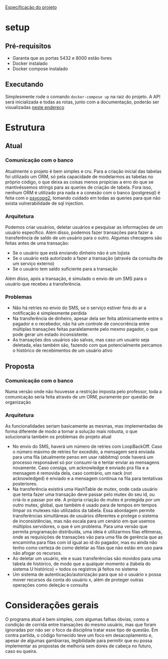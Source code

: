 [Especificação do projeto](https://github.com/PicPay/picpay-desafio-backend#materiais-%C3%BAteis)

# setup
## Pré-requisitos

- Garanta que as portas 5432 e 8000 estão livres
- Docker instalado
- Docker compose instalado

## Executando
Simplesmente rode o comando `docker-compose up` na raiz do projeto. A API será inicializada e todas as rotas, junto com a documentação, poderão ser visualizadas [neste endereço](0.0.0.0:8000/docs)

# Estrutura
## Atual
### Comunicação com o banco
Atualmente o projeto é bem simples e cru. Para a criação inicial das tabelas foi utilizado um ORM, só pela capacidade
de modelarmos as tabelas no próprio código, o que deixa as coisas menos propícias a erro do que se mantivéssemos strings
para as queries de criação de tabela. Fora isso, nenhum ORM é utilizado pra nada e a conexão com o banco (postgresql) é feita com o [psycopg2](https://www.psycopg.org/docs/usage.html), tomando cuidado em todas as queries para que não exista vulnerabilidade de sql injection.

### Arquitetura
Podemos criar usuários, deletar usuários e pesquisar as informações de um usuário específico. Além disso, podemos fazer transações para fazer a transferência de saldo de um usuário para o outro. Algumas checagens são feitas antes de uma transação:

- Se o usuário que está enviando dinheiro não é um lojista
- Se o usuário está autorizado a fazer a transação (através da consulta de um serviço externo)
- Se o usuário tem saldo suficiente para a transação

Além disso, após a transação, é simulado o envio de um SMS para o usuário que recebeu a transferência.

### Problemas
- Não há retries no envio do SMS, se o serviço estiver fora do ar a notificação é simplesmente perdida
- Na transferência de dinheiro, apesar dela ser feita atômicamente entre o pagador e o recebedor, não há um controle de concorrência entre múltiplas transações feitas paralelamente pelo mesmo pagador, o que pode gerar um estado inconsistente.
- As transações dos usuários são salvas, mas caso um usuário seja deletada, elas também são, fazendo com que potencialmente percamos o histórico de recebimentos de um usuário ativo

## Proposta
### Comunicação com o banco
Numa versão onde não houvesse a restrição imposta pelo professor, toda a comunicação seria feita através de um ORM, puramente por questão de organização

### Arquitetura
As funcionalidades seriam basicamente as mesmas, mas implementadas de forma diferente de modo a tornar a solução mais robusta, o que solucionaria também os problemas do projeto atual

- No envio do SMS, haverá um número de retries com LoopBackOff. Caso o número máximo de retries for excedido, a mensagem será enviada para uma fila (atualmente penso em usar rabbitmq) onde haverá um processo responsável só por consumí-la e tentar enviar as mensagens novamente. Caso consiga, um acknowledge é enviado pra fila e a mensagem é removida dela, caso contrário, um nack (not acknowledged) é enviado e a mensagem continua na fila para tentativas posteriores.
- Na transferência existirá uma HashTable de mutex, onde cada usuário que tenta fazer uma transação deve passar pelo mutex do seu id, ou criá-lo e passar por ele. A própria criação do mutex é protegida por um outro mutex, global, que também é usado para de tempos em tempos limpar os mutexes não utilizados da tabela. Essa abordagem permite transferências simultâneas de usuários diferentes e protege o sistema de inconsistências, mas não escala para um cenário em que usemos múltiplos servidores, o que é um problema. Para uma versão que permita programação distribuída, uma ideia é utilizarmos filas efêmeras, onde as requisições de transações vão para uma fila de gerência que as encaminha para filas com id igual ao id do pagador, mas eu ainda não tenho como certeza de como deletar as filas que não estão em uso para não afogar os recursos.
- Ao deletar um usuário, ele e suas transferências são movidos para uma tabela de histórico, de modo que a qualquer momento a (tabela do sistema U histórico) = todos os registros já feitos no sistema
- Um sistema de autenticação/autorização para que só o usuário x possa mover recursos da conta do usuário x, além de proteger outras operações como deleção e consulta

# Considerações gerais
O programa atual é bem simples, com algumas falhas óbvias, como a condição de corrida entre transações do mesmo usuário, mas que foram ignoradas por não ser o foco da disciplina tratar esse tipo de questão. Em contra partida, o código fornecido teve um foco em desacoplamento e, apesar de algumas gambiarras, legibilidade para permitir que eu possa implementar as propostas de melhoria sem dores de cabeça no futuro, caso eu queira.